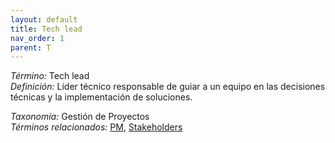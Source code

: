 ```yaml
---
layout: default
title: Tech lead
nav_order: 1
parent: T
---
```


*Término:* Tech lead  
*Definición:* Líder técnico responsable de guiar a un equipo en las decisiones técnicas y la implementación de soluciones.

*Taxonomía:* Gestión de Proyectos  
*Términos relacionados:* [PM](https://maleniski.github.io/diccionario-angl-tec-mx/docs/alfabeticamente/P/pm/), [Stakeholders](https://maleniski.github.io/diccionario-angl-tec-mx/docs/alfabeticamente/S/stakeholders/)
